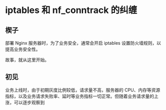 # iptables 和 nf_conntrack 的纠缠

## 楔子
部署 Nginx 服务器时，为了业务安全，通常会开启 iptables 设置防火墙规则，以提高业务安全性。

故事，就从这里开始。

## 初见
业务上线时，由于初期灰度比例较低，请求量不高，服务器的 CPU、内存等资源指标，以及业务请求失败率、延时等业务指标一切正常。但随着业务请求量的上涨，可以逐步观察到
